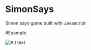 # SimonSays
Simon says game built with Javascript

#Example

![Alt text](https://zippy.gfycat.com/BowedOddAmericantoad.gif)
